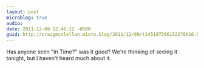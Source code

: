 ```yaml
---
layout: post
microblog: true
audio: 
date: 2011-12-09 12:46:12 -0500
guid: http://craigmcclellan.micro.blog/2011/12/09/t145197566152278016.html
---
```

Has anyone seen "In Time?" was it good? We're thinking of seeing it tonight, but I haven't heard much about it.
